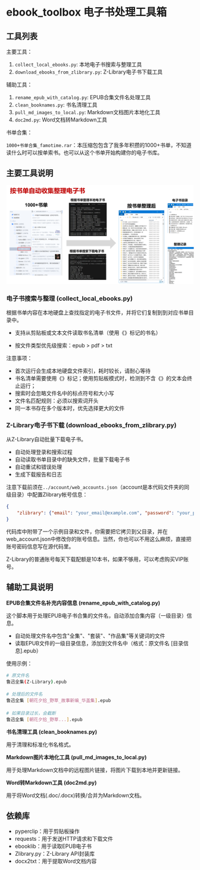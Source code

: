 # ebook_toolbox 电子书处理工具箱

## 工具列表

主要工具：

1. `collect_local_ebooks.py`: 本地电子书搜索与整理工具
2. `download_ebooks_from_zlibrary.py`: Z-Library电子书下载工具

辅助工具：

1. `rename_epub_with_catalog.py`: EPUB合集文件名处理工具
2. `clean_booknames.py`: 书名清理工具
3. `pull_md_images_to_local.py`: Markdown文档图片本地化工具
4. `doc2md.py`: Word文档转Markdown工具

书单合集：

`1000+书单合集_famotime.rar`：本压缩包包含了我多年积攒的1000+书单，不知道读什么时可以按单索书。也可以从这个书单开始构建你的电子书库。

## 主要工具说明

![image-20241126202601631](./image/image-20241126202601631.png)

### 电子书搜索与整理 (collect_local_ebooks.py)

根据书单内容在本地硬盘上查找指定的电子书文件，并将它们复制到到对应书单目录中。

- 支持从剪贴板或文本文件读取书名清单（使用《》标记的书名）

- 按文件类型优先级搜索：epub > pdf > txt

注意事项：

- 首次运行会生成本地硬盘文件索引，耗时较长，请耐心等待
- 书名清单需要使用《》标记；使用剪贴板模式时，检测到不含《》的文本会终止运行；
- 搜索时会忽略文件名中的标点符号和大小写
- 文件名匹配规则：必须以搜索词开头
- 同一本书存在多个版本时，优先选择更大的文件


### Z-Library电子书下载 (download_ebooks_from_zlibrary.py)

从Z-Library自动批量下载电子书。

- 自动处理登录和搜索过程
- 自动读取书单目录中的缺失文件，批量下载电子书
- 自动重试和错误处理
- 生成下载报告和日志

注意下载前须在`../account/web_accounts.json`（account是本代码文件夹的同级目录）中配置Zlibrary帐号信息：

```json
{
    "zlibrary": {"email": "your_email@example.com", "password": "your_password"}
}
```

代码库中附带了一个示例目录和文件，你需要把它拷贝到父目录，并在web_account.json中修改你的账号信息。当然，你也可以不用这么麻烦，直接把账号密码信息写在源代码里。

Z-Library的普通账号每天下载配额是10本书，如果不够用，可以考虑购买VIP账号。

## 辅助工具说明

**EPUB合集文件名补充内容信息 (rename_epub_with_catalog.py)**

这个脚本用于处理EPUB电子书合集的文件名，自动添加合集内容（一级目录）信息。

- 自动处理文件名中包含"全集"、"套装"、"作品集"等关键词的文件
- 读取EPUB文件的一级目录信息，添加到文件名中（格式：原文件名 [目录信息].epub）

使用示例：
   ```bash
   # 原文件名
   鲁迅全集(Z-Library).epub

   # 处理后的文件名
   鲁迅全集 [朝花夕拾_野草_故事新编_华盖集].epub

   # 如果目录过长，会截断
   鲁迅全集 [朝花夕拾_野草...].epub
   ```

**书名清理工具 (clean_booknames.py)**

用于清理和标准化书名格式。

**Markdown图片本地化工具 (pull_md_images_to_local.py)**

用于处理Markdown文档中的远程图片链接，将图片下载到本地并更新链接。

**Word转Markdown工具 (doc2md.py)**

用于将Word文档(.doc/.docx)转换/合并为Markdown文档。



## 依赖库

- pyperclip：用于剪贴板操作
- requests：用于发送HTTP请求和下载文件
- ebooklib：用于读取EPUB电子书
- Zlibrary.py：Z-Library API封装库
- docx2txt：用于提取Word文档内容

